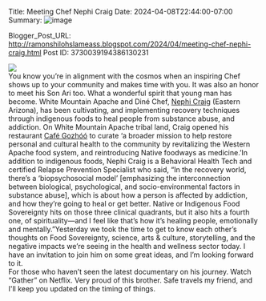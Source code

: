 Title: Meeting Chef Nephi Craig
Date: 2024-04-08T22:44:00-07:00
Summary: ![image](https://blogger.googleusercontent.com/img/b/R29vZ2xl/AVvXsEjeVZZ2FyKN0prHWNFTwg32KjrCzo05bCnHGia_OwYgQioz-oMcdm1AswOTdzLreq780nwM19XDBMxueHyRRrDKKBCkZSC6tKh-EExXSeqNC2e62H0dFnzO5A6ZvArtyIXopGLaxtwdQPLML2maeduDnq49IBklo7AJYxRK8f_Tgh-3KLdo_lClP3TGew/w297-h371/nephi.jpg "Image summary")

Blogger_Post_URL: http://ramonshilohslameass.blogspot.com/2024/04/meeting-chef-nephi-craig.html
Post ID: 3730039194386130231
 

[![](https://blogger.googleusercontent.com/img/b/R29vZ2xl/AVvXsEjeVZZ2FyKN0prHWNFTwg32KjrCzo05bCnHGia_OwYgQioz-oMcdm1AswOTdzLreq780nwM19XDBMxueHyRRrDKKBCkZSC6tKh-EExXSeqNC2e62H0dFnzO5A6ZvArtyIXopGLaxtwdQPLML2maeduDnq49IBklo7AJYxRK8f_Tgh-3KLdo_lClP3TGew/w297-h371/nephi.jpg)](https://blogger.googleusercontent.com/img/b/R29vZ2xl/AVvXsEjeVZZ2FyKN0prHWNFTwg32KjrCzo05bCnHGia_OwYgQioz-oMcdm1AswOTdzLreq780nwM19XDBMxueHyRRrDKKBCkZSC6tKh-EExXSeqNC2e62H0dFnzO5A6ZvArtyIXopGLaxtwdQPLML2maeduDnq49IBklo7AJYxRK8f_Tgh-3KLdo_lClP3TGew/s640/nephi.jpg)  
You know you’re in alignment with the cosmos when an inspiring Chef shows up to your community and makes time with you. It was also an honor to meet his Son Ari too. What a wonderful spirit that young man has become. White Mountain Apache and Diné Chef, [Nephi Craig](https://www.instagram.com/nephi_craig/) (Eastern Arizona), has been cultivating, and implementing recovery techniques through indigenous foods to heal people from substance abuse, and addiction. On White Mountain Apache tribal land, Craig opened his restaurant [Café Gozhóó](https://cafegozhoo.com/) to curate ‘a broader mission to help restore personal and cultural health to the community by revitalizing the Western Apache food system, and reintroducing Native foodways as medicine.’In addition to indigenous foods, Nephi Craig is a Behavioral Health Tech and certified Relapse Prevention Specialist who said, “In the recovery world, there’s a ‘biopsychosocial model’ \[emphasizing the interconnection between biological, psychological, and socio\-environmental factors in substance abuse], which is about how a person is affected by addiction, and how they’re going to heal or get better. Native or Indigenous Food Sovereignty hits on those three clinical quadrants, but it also hits a fourth one, of spirituality—and I feel like that’s how it’s healing people, emotionally and mentally.”Yesterday we took the time to get to know each other’s thoughts on Food Sovereignty, science, arts \& culture, storytelling, and the negative impacts we’re seeing in the health and wellness sector today. I have an invitation to join him on some great ideas, and I’m looking forward to it.   
For those who haven’t seen the latest documentary on his journey. Watch “Gather” on Netflix. Very proud of this brother. Safe travels my friend, and I'll keep you updated on the timing of things.   
